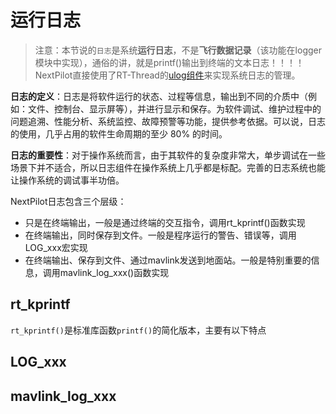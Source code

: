 # 运行日志

> 注意：本节说的`日志`是系统**运行日志**，不是**飞行数据记录**（该功能在logger模块中实现），通俗的讲，就是printf()输出到终端的文本日志！！！！NextPilot直接使用了RT-Thread的[ulog组件](https://www.rt-thread.org/document/site/#/rt-thread-version/rt-thread-standard/programming-manual/ulog/ulog)来实现系统日志的管理。

**日志的定义**：日志是将软件运行的状态、过程等信息，输出到不同的介质中（例如：文件、控制台、显示屏等），并进行显示和保存。为软件调试、维护过程中的问题追溯、性能分析、系统监控、故障预警等功能，提供参考依据。可以说，日志的使用，几乎占用的软件生命周期的至少 80% 的时间。

**日志的重要性**：对于操作系统而言，由于其软件的复杂度非常大，单步调试在一些场景下并不适合，所以日志组件在操作系统上几乎都是标配。完善的日志系统也能让操作系统的调试事半功倍。

NextPilot日志包含三个层级：

- 只是在终端输出，一般是通过终端的交互指令，调用rt_kprintf()函数实现
- 在终端输出，同时保存到文件。一般是程序运行的警告、错误等，调用LOG_xxx宏实现
- 在终端输出、保存到文件、通过mavlink发送到地面站。一般是特别重要的信息，调用mavlink_log_xxx()函数实现

## rt_kprintf

`rt_kprintf()`是标准库函数`printf()`的简化版本，主要有以下特点

## LOG_xxx

## mavlink_log_xxx
